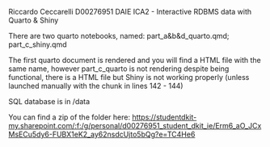 Riccardo Ceccarelli D00276951 DAIE ICA2 - Interactive RDBMS data with Quarto & Shiny

There are two quarto notebooks, named: part_a&b&d_quarto.qmd; part_c_shiny.qmd

The first quarto document is rendered and you will find a HTML file with the same name, however part_c_quarto is not rendering despite being functional, there is a HTML file but Shiny is not working properly
(unless launched manually with the chunk in lines 142 - 144)

SQL database is in /data

You can find a zip of the folder here: https://studentdkit-my.sharepoint.com/:f:/g/personal/d00276951_student_dkit_ie/Erm6_aO_JCxMsECu5dy6-FUBX1eK2_ay62nsdcUjto5bQg?e=TC4He6
